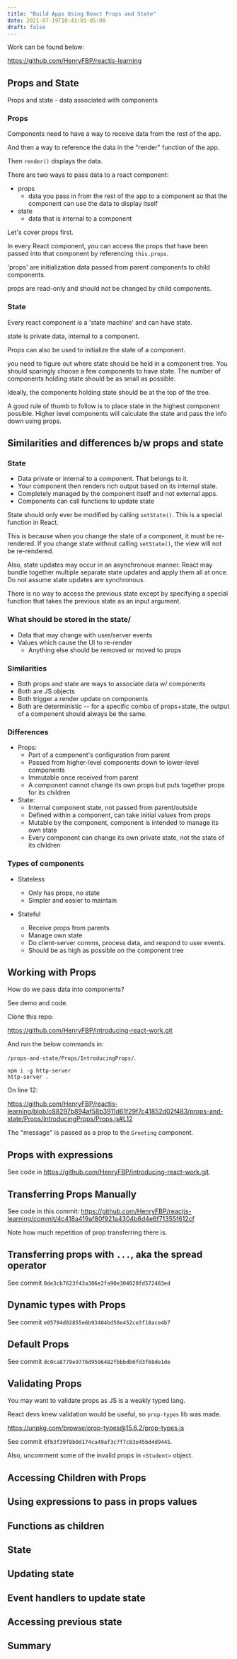 ```yaml
---
title: "Build Apps Using React Props and State"
date: 2021-07-19T10:41:01-05:00
draft: false
---
```


Work can be found below:

<https://github.com/HenryFBP/reactjs-learning>

## Props and State

Props and state - data associated with components

### Props

Components need to have a way to receive data from the rest of the app.

And then a way to reference the data in the "render" function of the app.

Then `render()` displays the data.

There are two ways to pass data to a react component:

- props
  - data you pass in from the rest of the app to a component so that the component can use the data to display itself
- state
  - data that is internal to a component

Let's cover props first.

In every React component, you can access the props that have been passed into that component by referencing `this.props`.

'props' are initialization data passed from parent components to child components.

props are read-only and should not be changed by child components.

### State

Every react component is a 'state machine' and can have state.

state is private data, internal to a component.

Props can also be used to initialize the state of a component.

you need to figure out where state should be held in a component tree. You should sparingly choose a few components to have state. The number of components holding state should be as small as possible.

Ideally, the components holding state should be at the top of the tree.

A good rule of thumb to follow is to place state in the highest component possible. Higher level components will calculate the state and pass the info down using props.

## Similarities and differences b/w props and state

### State

- Data private or internal to a component. That belongs to it.
- Your component then renders rich output based on its internal state.
- Completely managed by the component itself and not external apps.
- Components can call functions to update state

State should only ever be modified by calling `setState()`. This is a special function in React.

This is because when you change the state of a component, it must be re-rendered. If you change state without calling `setState()`, the view will not be re-rendered.

Also, state updates may occur in an asynchronous manner. React may bundle together multiple separate state updates and apply them all at once. Do not assume state updates are synchronous.

There is no way to access the previous state except by specifying a special function that takes the previous state as an input argument.

### What should be stored in the state/

- Data that may change with user/server events
- Values which cause the UI to re-render
  - Anything else should be removed or moved to props

### Similarities

- Both props and state are ways to associate data w/ components
- Both are JS objects
- Both trigger a render update on components
- Both are deterministic -- for a specific combo of props+state, the output of a component should always be the same.

### Differences

- Props:
  - Part of a component's configuration from parent
  - Passed from higher-level components down to lower-level components
  - Immutable once received from parent
  - A component cannot change its own props but puts together props for its children
- State:
  - Internal component state, not passed from parent/outside
  - Defined within a component, can take initial values from props
  - Mutable by the component, component is intended to manage its own state
  - Every component can change its own private state, not the state of its children

### Types of components

- Stateless
  - Only has props, no state
  - Simpler and easier to maintain

- Stateful
  - Receive props from parents
  - Manage own state
  - Do client-server comms, process data, and respond to user events.
  - Should be as high as possible on the component tree

## Working with Props

How do we pass data into components?

See demo and code.

Clone this repo:

<https://github.com/HenryFBP/introducing-react-work.git>

And run the below commands in:

`/props-and-state/Props/IntroducingProps/`.

    npm i -g http-server
    http-server .

On line 12:

<https://github.com/HenryFBP/reactjs-learning/blob/c88297b894af58b3911d61f29f7c41852d02f483/props-and-state/Props/IntroducingProps/Props.js#L12>

The "message" is passed as a prop to the `Greeting` component.

## Props with expressions

See code in <https://github.com/HenryFBP/introducing-react-work.git>.

## Transferring Props Manually

See code in this commit: <https://github.com/HenryFBP/reactjs-learning/commit/4c418a419af80f921a4304b6d4e6f71355f612cf>

Note how much repetition of prop transferring there is.

## Transferring props with `...`, aka the spread operator

See commit `0de3cb7623f43a306e2fa90e304020fd572483ed`

## Dynamic types with Props

See commit `e05794d02855e6b93404bd58e452ce3f18ace4b7`

## Default Props

See commit `dc0ca8779e9776d9596482fbbbdb6fd3f68de1de`

## Validating Props

You may want to validate props as JS is a weakly typed lang.

React devs knew validation would be useful, so `prop-types` lib was made.

<https://unpkg.com/browse/prop-types@15.6.2/prop-types.js>

See commit `dfb3f39f8b0d174ca49af3c7f7c83e45bd4d9445`.

Also, uncomment some of the invalid props in `<Student>` object.

## Accessing Children with Props



## Using expressions to pass in props values

## Functions as children

## State

## Updating state

## Event handlers to update state

## Accessing previous state

## Summary